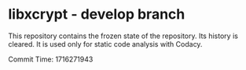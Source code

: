 # libxcrypt - develop branch

This repository contains the frozen state of the repository.
Its history is cleared. It is used only for static code
analysis with Codacy.

Commit Time: 1716271943
